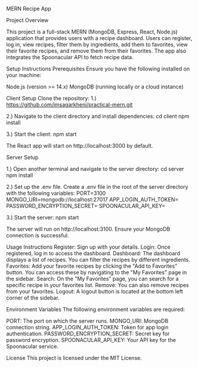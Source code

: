 MERN Recipe App

Project Overview

This project is a full-stack MERN (MongoDB, Express, React, Node.js) application that provides users with a recipe dashboard. Users can register, log in, view recipes, filter them by ingredients, add them to favorites, view their favorite recipes, and remove them from their favorites. The app also integrates the Spoonacular API to fetch recipe data.

Setup Instructions
Prerequisites
Ensure you have the following installed on your machine:

Node.js (version >= 14.x)
MongoDB (running locally or a cloud instance)


Client Setup
Clone the repository:
1.) https://github.com/imsagarkheni/practical-mern.git

2.) Navigate to the client directory and install dependencies:
cd client
npm install

3.) Start the client:
    npm start

The React app will start on http://localhost:3000 by default.


Server Setup

1.) Open another terminal and navigate to the server directory:
cd server
npm install


2.) Set up the .env file. Create a .env file in the root of the server directory with the following variables:
PORT=3100
MONGO_URI=mongodb://localhost:27017
APP_LOGIN_AUTH_TOKEN=
PASSWORD_ENCRYPTION_SECRET=
SPOONACULAR_API_KEY=

3.) Start the server:
npm start

The server will run on http://localhost:3100. Ensure your MongoDB connection is successful.


Usage Instructions
Register: Sign up with your details.
Login: Once registered, log in to access the dashboard.
Dashboard: The dashboard displays a list of recipes. You can filter the recipes by different ingredients.
Favorites: Add your favorite recipes by clicking the "Add to Favorites" button. You can access these by navigating to the "My Favorites" page in the sidebar.
Search: On the "My Favorites" page, you can search for a specific recipe in your favorites list.
Remove: You can also remove recipes from your favorites.
Logout: A logout button is located at the bottom left corner of the sidebar.


Environment Variables
The following environment variables are required:

PORT: The port on which the server runs.
MONGO_URI: MongoDB connection string.
APP_LOGIN_AUTH_TOKEN: Token for app login authentication.
PASSWORD_ENCRYPTION_SECRET: Secret key for password encryption.
SPOONACULAR_API_KEY: Your API key for the Spoonacular service.


License
This project is licensed under the MIT License.

